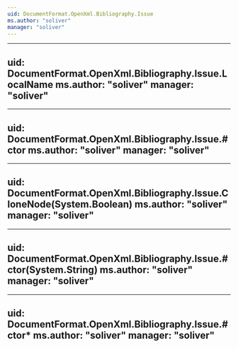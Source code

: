 ```yaml
---
uid: DocumentFormat.OpenXml.Bibliography.Issue
ms.author: "soliver"
manager: "soliver"
---
```


---
uid: DocumentFormat.OpenXml.Bibliography.Issue.LocalName
ms.author: "soliver"
manager: "soliver"
---

---
uid: DocumentFormat.OpenXml.Bibliography.Issue.#ctor
ms.author: "soliver"
manager: "soliver"
---

---
uid: DocumentFormat.OpenXml.Bibliography.Issue.CloneNode(System.Boolean)
ms.author: "soliver"
manager: "soliver"
---

---
uid: DocumentFormat.OpenXml.Bibliography.Issue.#ctor(System.String)
ms.author: "soliver"
manager: "soliver"
---

---
uid: DocumentFormat.OpenXml.Bibliography.Issue.#ctor*
ms.author: "soliver"
manager: "soliver"
---
